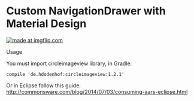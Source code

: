 # Custom NavigationDrawer with Material Design

<a href="https://imgflip.com/gif/h92ss"><img src="https://i.imgflip.com/h92ss.gif" title="made at imgflip.com"/></a>




Usage

You must import circleimageview library, in Gradle:

    compile 'de.hdodenhof:circleimageview:1.2.1'
    
    
 Or in Eclipse follow this guide: http://commonsware.com/blog/2014/07/03/consuming-aars-eclipse.html
